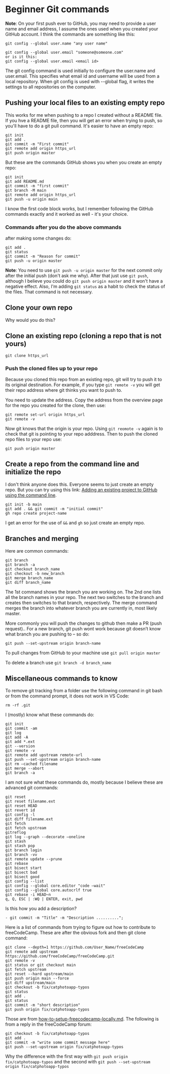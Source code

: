 # Beginner Git commands

**Note**: On your first push ever to GitHub, you may need to provide a user name and email address, I assume the ones used when you created your GitHub account. I think the commands are something like this:

```
git config --global user.name "any user name"

git config --global user.email "someone@someone.com"
or is it this:
git config --global user.email <email id>
```

The git config command is used initially to configure the user.name and user.email. This specifies what email id and username will be used from a local repository. When git config is used with --global flag, it writes the settings to all repositories on the computer.

## Pushing your local files to an existing empty repo

This works for me when pushing to a repo I created without a README file. If you hve a README file, then you will get an error when trying to push, so you'll have to do a git pull command. It's easier to have an empty repo:

```
git init
git add .
git commit -m "First commit"
git remote add origin https_url
git push origin master
```

But these are the commands GitHub shows you when you create an empty repo:

```
git init
git add README.md
git commit -m "first commit"
git branch -M main
git remote add origin https_url
git push -u origin main
```

I know the first code block works, but I remember following the GitHub commands exactly and it worked as well - it's your choice.

### Commands after you do the above commands

after making some changes do:

```
git add .
git status
git commit -m "Reason for commit"
git push -u origin master
```

**Note**: You need to use `git push -u origin master` for the next commit only after the initial push (don't ask me why). After that just use `git push`, although I believe you could do `git push origin master` and it won't have a negative effect. Also, I'm adding `git status` as a habit to check the status of the files. That command is not necessary.

## Clone your own repo

Why would you do this?

## Clone an existing repo (cloning a repo that is not yours)

```
git clone https_url
```

### Push the cloned files up to your repo

Because you cloned this repo from an existing repo, git will try to push it to its original destination. For example, if you type `git remote -v` you will get their repo address where git thinks you want to push to.

You need to update the address. Copy the address from the overview page for the repo you created for the clone, then use:

```
git remote set-url origin https_url
git remote -v
```

Now git knows that the origin is your repo. Using `git reomote -v` again is to check that git is pointing to your repo adddress. Then to push the cloned repo files to your repo use:

```
git push origin master
```

## Create a repo from the command line and initialize the repo

I don't think anyone does this. Everyone seems to just create an empty repo. But you can try using this link:
[Adding an existing project to GitHub using the command line](https://docs.github.com/en/github/importing-your-projects-to-github/importing-source-code-to-github/adding-an-existing-project-to-github-using-the-command-line).

```
git init -b main
git add . && git commit -m "initial commit"
gh repo create project-name
```

I get an error for the use of `&&` and `gh` so just create an empty repo.

## Branches and merging

Here are common commands:

```
git branch
git branch -a
git checkout branch_name
git checkout -b new_branch
git merge branch_name
git diff branch_name
```

The 1st command shows the branch you are working on. The 2nd one lists all the branch names in your repo. The next two switches to the branch and creates then switches to that branch, respectively. The merge command merges the branch into whatever branch you are currently in, most likely master.

More commonly you will push the changes to github then make a PR (push request).. For a new branch, git push wont work because git doesn’t know what branch you are pushing to – so do:

```
git push --set-upstream origin branch-name
```

To pull changes from GitHub to your machine use `git pull origin master`

To delete a branch use `git branch -d branch_name`

## Miscellaneous commands to know

To remove git tracking from a folder use the following command in git bash or from the command prompt, it does not work in VS Code:

`rm -rf .git`

I (mostly) know what these commands do:

```
git init
git commit -am
git log
git add -A
git add *.ext
git --version
git remote -v
git remote add upstream remote-url
git push --set-upstream origin branch-name
git rm –cached filename
git merge --abort
git branch -a
```

I am not sure what these commands do, mostly because I believe these are advanced git commands:

```
git reset
git reset filename.ext
git reset HEAD
git revert id
git config -l
git diff filename.ext
git fetch
git fetch upstream
gitreflog
git log --graph --decorate –oneline
git stash
git stash pop
git branch login
git branch -vv
git remote update --prune
git rebase
git bisect start
git bisect bad
git bisect good
git config --list
git config --global core.editor "code –wait"
git config --global core.autocrlf true
git rebase -i HEAD~n
q, Q, ESC | :WQ | ENTER, exit, pwd
```

Is this how you add a description?

```
- git commit -m "Title" -m "Description ..........";
```

Here is a list of commands from trying to figure out how to contribute to freeCodeCamp. These are after the obvious fork and then git clone command:

```
git clone --depth=1 https://github.com/User_Name/freeCodeCamp
git remote add upstream https://github.com/freeCodeCamp/freeCodeCamp.git
git remote -v
git status or git checkout main
git fetch upstream
git reset --hard upstream/main
git push origin main --force
git diff upstream/main
git checkout -b fix/catphotoapp-typos
git status
git add .
git status
git commit -m "short description"
git push origin fix/catphotoapp-typos
```

Those are from [how-to-setup-freecodecamp-locally.md](https://github.com/freeCodeCamp/freeCodeCamp/blob/main/docs/how-to-setup-freecodecamp-locally.md). The following is from a reply in the freeCodeCamp forum:

```
git checkout -b fix/catphotoapp-typos
git add .
git commit -m "write some commit message here"
git push --set-upstream origin fix/catphotoapp-typos
```

Why the difference with the first way with `git push origin fix/catphotoapp-typos` and the second with `git push --set-upstream origin fix/catphotoapp-typos`

